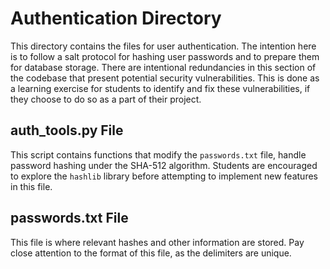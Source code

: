 # Authentication Directory

This directory contains the files for user authentication. The intention here is to follow a salt protocol for hashing user passwords and to prepare them for database storage. There are intentional redundancies in this section of the codebase that present potential security vulnerabilities. This is done as a learning exercise for students to identify and fix these vulnerabilities, if they choose to do so as a part of their project.

## auth_tools.py File

This script contains functions that modify the `passwords.txt` file, handle password hashing under the SHA-512 algorithm. Students are encouraged to explore the `hashlib` library before attempting to implement new features in this file.

## passwords.txt File

This file is where relevant hashes and other information are stored. Pay close attention to the format of this file, as the delimiters are unique.
